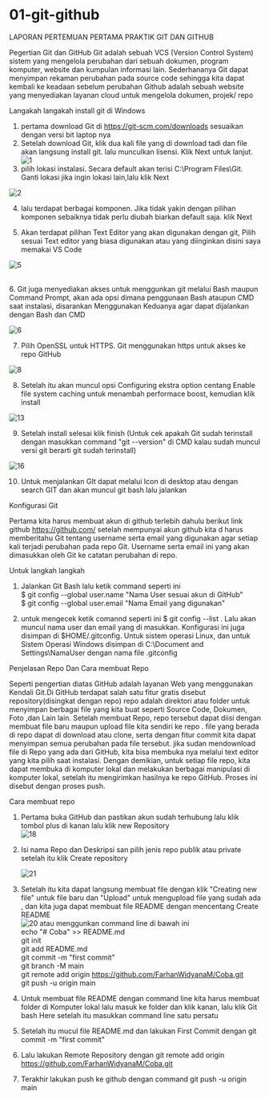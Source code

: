 # 01-git-github
LAPORAN PERTEMUAN PERTAMA
PRAKTIK GIT DAN GITHUB

Pegertian Git dan GitHub 
Git adalah sebuah VCS (Version Control System)  sistem yang mengelola perubahan dari sebuah dokumen, program komputer, website dan kumpulan informasi lain. Sederhananya  Git dapat menyimpan rekaman perubahan pada source code sehingga kita dapat kembali ke keadaan sebelum perubahan
Github adalah sebuah website yang menyediakan layanan cloud untuk mengelola dokumen, projek/ repo 

Langakah langakah install git di Windows
1. pertama download Git di https://git-scm.com/downloads sesuaikan dengan versi bit laptop nya
2. Setelah download Git, klik dua kali file yang di download tadi dan file akan langsung install git. lalu munculkan lisensi. Klik Next untuk lanjut. <br>
![1](https://user-images.githubusercontent.com/91450726/135224602-234f368b-23b4-4ea5-bc48-f89e6395ad02.png)
3. pilih lokasi instalasi. Secara default akan terisi C:\Program Files\Git. Ganti lokasi jika ingin lokasi lain,lalu klik Next <br>

![2](https://user-images.githubusercontent.com/91450726/135228639-4c37b54d-0140-4172-9fa6-ad9b8605d0c8.png)

4. lalu terdapat berbagai komponen. Jika tidak yakin dengan pilihan komponen sebaiknya tidak perlu diubah biarkan default saja. klik Next <br>

5. Akan terdapat pilihan Text Editor yang akan digunakan dengan git, Pilih sesuai Text editor yang biasa digunakan atau yang diinginkan disini saya memakai VS Code <br>

![5](https://user-images.githubusercontent.com/91450726/135225542-36171a49-ed2b-40e3-9207-d5ee8faaadb6.png)

<br>
6. Git juga menyediakan akses untuk menggunkan git melalui Bash maupun Command Prompt, akan ada opsi dimana penggunaan Bash ataupun CMD  saat instalasi, disarankan Menggunakan Keduanya agar dapat dijalankan dengan Bash dan CMD <br>

![6](https://user-images.githubusercontent.com/91450726/135228661-54659425-8c1a-49c9-a840-a13144e490bf.png)

7. Pilih OpenSSL untuk HTTPS. Git menggunakan https untuk akses ke repo GitHub <br>

![8](https://user-images.githubusercontent.com/91450726/135225869-b4a2add3-2f37-4ea4-a656-cbebd67933eb.png)

8. Setelah itu akan muncul opsi Configuring ekstra option centang Enable file system caching untuk menambah performace boost, kemudian klik install<br> 

![13](https://user-images.githubusercontent.com/91450726/135226095-f83e7de6-3ce2-40a7-bd77-ef00613fd20d.png)

9. Setelah install selesai klik finish (Untuk cek apakah Git sudah terinstall dengan masukkan command "git --version" di CMD kalau sudah muncul versi git berarti git sudah terinstall) <br>

![16](https://user-images.githubusercontent.com/91450726/135226774-31b3336a-ce12-451a-9e38-1db2830548c5.png)

10. Untuk menjalankan GIt dapat melalui Icon di desktop atau dengan search GIT dan akan muncul git bash lalu jalankan<br> 

Konfigurasi Git 

Pertama kita harus membuat akun di github terlebih dahulu berikut link github https://github.com/ setelah mempunyai akun github kita d harus memberitahu Git tentang username serta email yang digunakan agar setiap kali terjadi perubahan pada repo Git. Username serta email ini yang akan dimasukkan oleh Git ke catatan perubahan di repo. 

Untuk langkah langkah 
1. Jalankan Git Bash lalu ketik command seperti ini <br>$ git config --global user.name "Nama User sesuai akun di GitHub"<br>
$ git config --global user.email "Nama Email yang digunakan"

2. untuk mengecek ketik comannd seperti ini $ git config --list . Lalu akan muncul nama user dan email yang di masukkan. Konfigurasi ini juga disimpan di $HOME/.gitconfig. Untuk sistem operasi Linux, dan untuk Sistem Operasi Windows disimpan di C:\Document and Settings\NamaUser dengan nama file .gitconfig

Penjelasan Repo Dan Cara membuat Repo

Seperti pengertian diatas GitHub adalah layanan Web yang menggunakan Kendali Git.Di GitHub terdapat salah satu fitur gratis disebut repository(disingkat dengan repo) repo adalah direktori atau folder untuk menyimpan berbagai file yang kita buat seperti Source Code, Dokumen, Foto ,dan Lain lain. Setelah membuat Repo, repo tersebut dapat diisi dengan membuat file baru maupun upload file kita sendiri ke repo . file yang berada di repo dapat di download atau clone, serta dengan fitur commit kita dapat menyimpan semua perubahan pada file tersebut. jika sudan mendownload file di Repo yang ada dari GitHub, kita bisa membuka nya melalui text editor yang kita pilih saat instalasi. Dengan demikian, untuk setiap file repo, kita dapat membuka di komputer lokal dan melakukan berbagai manipulasi di komputer lokal, setelah itu mengirimkan hasilnya ke repo GitHub. Proses ini disebut dengan proses push.     

Cara membuat repo

1. Pertama buka GitHub dan pastikan akun sudah terhubung lalu klik tombol plus di kanan lalu klik new Repository<br>
   ![18](https://user-images.githubusercontent.com/91450726/135624691-102a5842-cf7a-4415-ac1e-b4087f10aff5.png)
2. Isi nama Repo dan Deskripsi san pilih jenis repo publik atau private setelah itu klik Create repository<br>

   ![21](https://user-images.githubusercontent.com/91450726/135625303-b0548d1d-3245-4770-8a5f-ec21fa59b631.png)
3. Setelah itu kita dapat langsung membuat file dengan klik "Creating new file" untuk file baru dan "Upload" untuk mengupload file yang sudah ada , dan kita juga dapat membuat file README dengan mencentang Create README<br>
   ![20](https://user-images.githubusercontent.com/91450726/135624711-a9c25ece-c7fa-40a6-adc6-74dc26c0c499.png)
   atau menggunkan command line di bawah ini<br>
    echo "# Coba" >> README.md<br>
    git init<br>
    git add README.md<br>
    git commit -m "first commit"<br>
    git branch -M main<br>
    git remote add origin https://github.com/FarhanWidyanaM/Coba.git<br>
    git push -u origin main<br>
4. Untuk membuat file README dengan command line kita harus membuat folder di Komputer lokal lalu masuk ke folder dan klik kanan, lalu klik Git bash Here setelah itu masukkan command line satu persatu 
5. Setelah itu mucul file README.md dan lakukan First Commit dengan  git commit -m "first commit"
6. Lalu lakukan Remote Repository dengan  git remote add origin https://github.com/FarhanWidyanaM/Coba.git
7. Terakhir lakukan push ke github dengan command git push -u origin main
 

